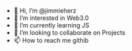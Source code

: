 - 👋 Hi, I’m @jimmieherz
- 👀 I’m interested in Web3.0
- 🌱 I’m currently learning JS
- 💞️ I’m looking to collaborate on Projects
- 📫 How to reach me githib

<!---
jimmieherz/jimmieherz is a ✨ special ✨ repository because its `README.md` (this file) appears on your GitHub profile.
You can click the Preview link to take a look at your changes.
--->

